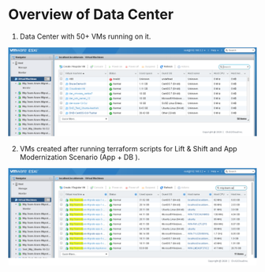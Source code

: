 # Overview of Data Center

1. Data Center with 50+ VMs running on it.
<p>
<kbd>
  <img src="../images/prerequisites/prereq1.PNG">
</kbd></p>

2. VMs created after running terraform scripts for Lift & Shift and App Modernization Scenario (App + DB ).
<p>
<kbd>
  <img src="../images/prerequisites/prereq2.PNG">
</kbd></p>

